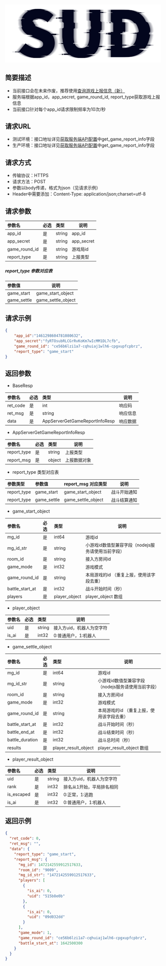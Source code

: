 #

![SUD](../../Resource/logo.png)

## 简要描述

- 当前接口会在未来作废，推荐使用[查询游戏上报信息（新）](QueryGameReportInformation.md)
- 服务端根据app_id，app_secret, game_round_id, report_type获取游戏上报信息
- 当前接口针对每个app_id请求限制频率为10次/秒

## 请求URL

- 测试环境：接口地址详见[获取服务端API配置](ObtainServerEndAPIConfigurations.md)中get_game_report_info字段
- 生产环境：接口地址详见[获取服务端API配置](ObtainServerEndAPIConfigurations.md)中get_game_report_info字段

## 请求方式
- 传输协议：HTTPS
- 请求方法：POST
- 参数以body传递，格式为json（见请求示例）
- Header中需要添加：Content-Type: application/json;charset=utf-8

## 请求参数

| 参数名           |必选|类型| 说明         |
|:--------------|:---|:-----|------------|
| app_id        |是  |string | app_id     |
| app_secret    |是  |string | app_secret |
| game_round_id |是  |string | 游戏局id      |
| report_type   |是  |string | 上报类型       |

##### report_type 参数对应表

| 参数值         |说明|
|:------------|-----|
|game_start  |game_start_object |战斗开始通知|
|game_settle  |game_settle_object |战斗结算通知|


## 请求示例

```json
{
    "app_id":"1461298604781080632",
    "app_secret":"fyRTOsubRLCGrRvKoKm7wIcMM1DL7cfb",
    "game_round_id": "ce56b6lzi1a7-cqhuiaj1wlh6-cpgxupfcpbrz",
    "report_type": "game_start"
}
```

## 返回参数

- BaseResp

|参数名|必选| 类型                             | 说明   |
|:----    |:---|:-------------------------------|------|
|ret_code |是  | int                            | 响应码  |
|ret_msg |是  | string                         | 响应信息 |
|data     |是  | AppServerGetGameReportInfoResp | 响应数据 |

- AppServerGetGameReportInfoResp

|参数名|必选| 类型     | 说明                 |
|:----|:---|:-------|--------------------|
|report_type |是  | string | 上报类型               |
|report_msg |是  | object |上报数据对象  |

- report_type 类型对应表

|参数类型|参数值|report_msg 对应类型|说明|
|:----|:---|:-----|-----|
|report_type |game_start  |game_start_object |战斗开始通知|
|report_type |game_settle  |game_settle_object |战斗结算通知|

- game_start_object

|参数名|必选|类型|说明|
|:----|:---|:-----|-----|
|mg_id |是  |int64 |游戏id |
|mg_id_str |是  |string |小游戏id数值型兼容字段（nodejs服务请使用当前字段） |
|room_id |是 |string |接入方房间id  |
|game_mode  |是 |int32 |游戏模式  |
|game_round_id |是 |string |本局游戏的id （重复上报，使用该字段去重） |
|battle_start_at |是 |int32 |战斗开始时间（秒）  |
|players |是 |player_object |player_object 数组 |

- player_object

|参数名|必选|类型|说明|
|:----|:---|:-----|-----|
|uid |是 |string|接入方uid，机器人为空字符 |
|is_ai |是 |int32|0:普通用户，1:机器人 |


- game_settle_object

|参数名|必选|类型|说明|
|:----|:---|:-----|-----|
|mg_id |是  |int64 |游戏id |
|mg_id_str |是  |string |小游戏id数值型兼容字段（nodejs服务请使用当前字段） |
|room_id |是 |string |接入方房间id  |
|game_mode  |是 |int32 |游戏模式  |
|game_round_id |是 |string |本局游戏的id （重复上报，使用该字段去重） |
|battle_start_at |是 |int32 |战斗开始时间（秒）  |
|battle_end_at |是 |int32 |战斗结束时间（秒）  |
|battle_duration |是 |int32 |战斗总时间（秒） |
|results  |是 |player_result_object |player_result_object 数组 |

- player_result_object

|参数名|必选|类型|说明|
|:----|:---|:-----|-----|
|uid |是 |string|接入方uid，机器人为空字符 |
|rank |是 |int32|排名从1开始，平局排名相同 |
|is_escaped |是 |int32|0:正常，1:逃跑 |
|is_ai |是 |int32|0:普通用户，1:机器人 |

## 返回示例

```json
{
  "ret_code": 0,
  "ret_msg": "",
  "data": {
    "report_type": "game_start",
    "report_msg": {
      "mg_id": 1472142559912517633,
      "room_id": "9009",
      "mg_id_str": "1472142559912517633",
      "players": [
        {
          "is_ai": 0,
          "uid": "515b8e0b"
        },
        {
          "is_ai": 0,
          "uid": "09d032dd"
        }
      ],
      "game_mode": 1,
      "game_round_id": "ce56b6lzi1a7-cqhuiaj1wlh6-cpgxupfcpbrz",
      "battle_start_at": 1642500300
    }
  }
}
```
